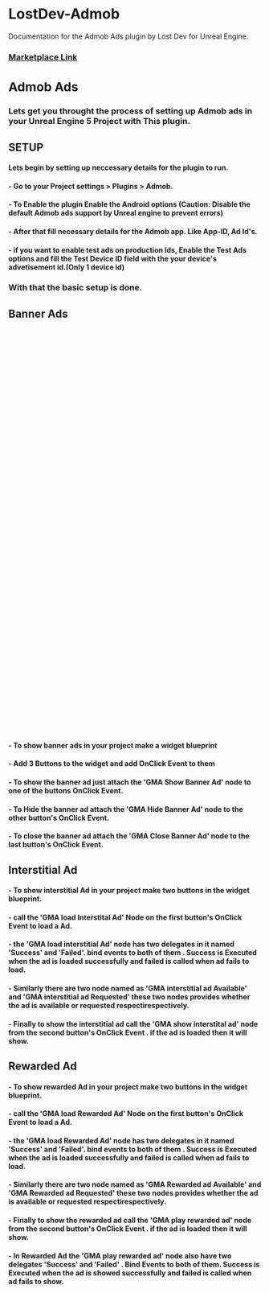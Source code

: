 # LostDev-Admob
Documentation for the Admob Ads plugin by Lost Dev for Unreal Engine.
<a href="com.epicgames.launcher://ue/marketplace/product/0f62fb48fedd4f02abcf0f3053f208b9"><h3 color="Blue">Marketplace Link<h3></a>
<h2>Admob Ads</h2>
<h3>Lets get you throught the process of setting up Admob ads in your Unreal Engine 5 Project with This plugin.</h3>

<h2>SETUP</h2>

<h4>Lets begin by setting up neccessary details for the plugin to run.</h4>
<h4> - Go to your Project settings > Plugins > Admob.</h4>
<h4> - To Enable the plugin Enable the Android options (Caution: Disable the default Admob ads support by Unreal engine to prevent errors)</h4>
<h4> - After that fill necessary details for the Admob app. Like App-ID, Ad Id's.</h4>
<h4> - if you want to enable test ads on production Ids, Enable the Test Ads options and fill the Test Device ID field with the your device's advetisement id.(Only 1 device id)</h4>
<h3>With that the basic setup is done.</h2>

<h2>Banner Ads</h2>
<img scr="Gallery/Banner.jpg" height="800" widht="450">
<h4> - To show banner ads in your project make a widget blueprint</h4>
<h4> - Add 3 Buttons to the widget and add OnClick Event to them</h4>
<h4> - To show the banner ad just attach the 'GMA Show Banner Ad' node to one of the buttons OnClick Event.</h4>
<h4> - To Hide the banner ad attach the 'GMA Hide Banner Ad' node to the other button's OnClick Event.</h4>
<h4> - To close the banner ad attach the 'GMA Close Banner Ad' node to the last button's OnClick Event.</h4>

<h2>Interstitial Ad</h2>

<h4> - To show interstitial Ad in your project make two buttons in the widget blueprint.</h4>
<h4> - call the 'GMA load Interstital Ad' Node on the first button's OnClick Event to load a Ad.</h4>
<h4> - the 'GMA load interstitial Ad' node has two delegates in it named 'Success' and 'Failed'. bind events to both of them . Success is Executed when the ad is loaded successfully and failed is called when ad fails to load.</h4>
<h4> - Similarly there are two node named as 'GMA interstitial ad Available' and 'GMA interstitial ad Requested' these two nodes provides whether the ad is available or requested respectirespectively.</h4>
<h4> - Finally to show the interstitial ad call the 'GMA show interstital ad' node from the second button's OnClick Event . if the ad is loaded then it will show.</h4>

<h2>Rewarded Ad</h2>

<h4> - To show rewarded Ad in your project make two buttons in the widget blueprint.</h4>
<h4> - call the 'GMA load Rewarded Ad' Node on the first button's OnClick Event to load a Ad.</h4>
<h4> - the 'GMA load Rewarded Ad' node has two delegates in it named 'Success' and 'Failed'. bind events to both of them . Success is Executed when the ad is loaded successfully and failed is called when ad fails to load.</h4>
<h4> - Similarly there are two node named as 'GMA Rewarded ad Available' and 'GMA Rewarded ad Requested' these two nodes provides whether the ad is available or requested respectirespectively.</h4>
<h4> - Finally to show the rewarded ad call the 'GMA play rewarded ad' node from the second button's OnClick Event . if the ad is loaded then it will show.</h4>
<h4> - In Rewarded Ad the 'GMA play rewarded ad' node also have two delegates 'Success' and 'Failed' . Bind Events to both of them.  Success is Executed when the ad is showed successfully and failed is called when ad fails to show. </h4>
